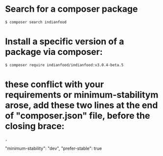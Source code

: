 # Search for a composer package
    $ composer search indianfood

# Install a specific version of a package via composer:
    $ composer require indianfood/indianfood:v3.0.4-beta.5
    
# these conflict with your requirements or minimum-stabilitym arose, add these two lines at the end of "composer.json" file, before the closing brace:
    ,
  "minimum-stability": "dev",
  "prefer-stable": true

